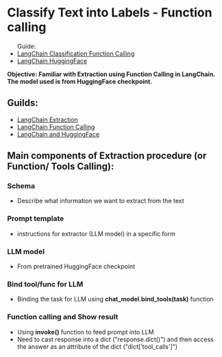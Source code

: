 <h1>Classify Text into Labels - Function calling</h1>

<ul>
    Guide:
    <li><a href='https://python.langchain.com/docs/tutorials/classification/'>LangChain Classification Function Calling</a></li>
    <li><a href='https://python.langchain.com/docs/integrations/providers/huggingface/'>LangChain HuggingFace</a></li>
</ul>


<p>
    <b>
    Objective: Familiar with Extraction using Function Calling in LangChain. The model used is from HuggingFace checkpoint.
    </b>
</p>

<h2>Guilds:</h2>
<ul>
    <li><a href="https://python.langchain.com/docs/tutorials/extraction/">LangChain Extraction</a></li>
    <li><a href="https://python.langchain.com/docs/concepts/tool_calling/">LangChain Function Calling</a></li>
    <li><a href="https://python.langchain.com/docs/integrations/providers/huggingface/">LangChain and HuggingFace</a></li>
</ul>
<h2>Main components of Extraction procedure (or Function/ Tools Calling):</h2>

<h3>Schema</h3>
<ul>
    <li>Describe what information we want to extract from the text</li>
</ul>
<h3>Prompt template</h3>
<ul>
    <li>instructions for extractor (LLM model) in a specific form</li>
</ul>
<h3>LLM model</h3>
<ul>
    <li>From pretrained HuggingFace checkpoint</li>
</ul>
<h3>Bind tool/func for LLM</h3>
<ul>
    <li>Binding the task for LLM using <b>chat_model.bind_tools(task)</b> function</li>
</ul>
<h3>Function calling and Show result</h3>
<ul>
    <li>Using <b>invoke()</b> function to feed prompt into LLM</li>
    <li>Need to cast response into a dict ("response.dict()") and then access the answer as an attribute of the dict ("dict['tool_calls']")</li>
</ul>

